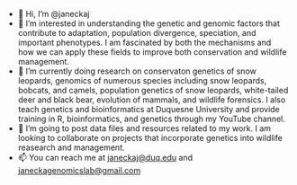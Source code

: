 - 👋 Hi, I’m @janeckaj
- 👀 I’m interested in understanding the genetic and genomic factors that contribute to adaptation, population divergence,
speciation, and important phenotypes. I am fascinated by both the mechanisms and how we can apply these fields to improve
both conservation and wildlife management.
- 🌱 I’m currently doing research on conservaton genetics of snow leopards, genomics of numerous species including
snow leopards, bobcats, and camels, population genetics of snow leopards, white-tailed deer and black bear, evolution
of mammals, and wildlife forensics. I also teach genetics and bioinformatics at Duquesne University and provide training
in R, bioinformatics, and genetics through my YouTube channel.
- 💞️ I’m going to post data files and resources related to my work. I am looking to collaborate on projects
that incorporate genetics into wildlife reasearch and management.
- 📫 You can reach me at janeckaj@duq.edu and janeckagenomicslab@gmail.com

<!---
janeckaj/janeckaj is a ✨ special ✨ repository because its `README.md` (this file) appears on your GitHub profile.
You can click the Preview link to take a look at your changes.
--->
